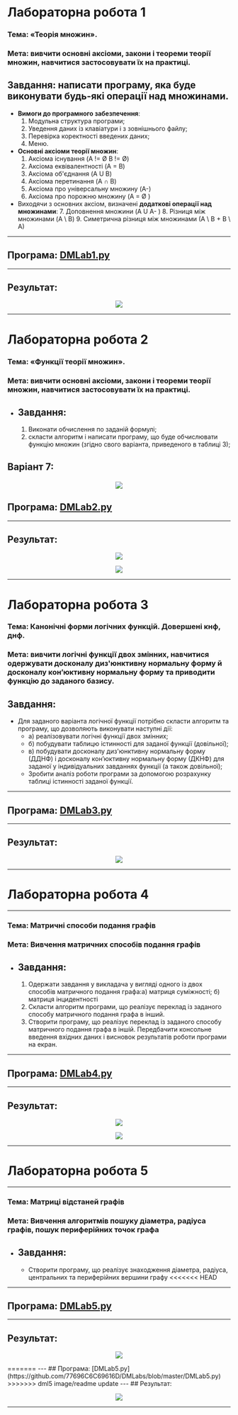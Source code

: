 # Лабораторна робота 1


### **Тема:** «Теорія множин».
### **Мета:** вивчити основні аксіоми, закони і теореми теорії множин, навчитися  застосовувати їх на практиці.   

## Завдання: написати програму, яка буде виконувати будь-які операції над множинами.
- **Вимоги до програмного забезпечення**:
    1.	Модульна структура програми;
    2.	Уведення даних із клавіатури і з зовнішнього файлу;
    3.	Перевірка  коректності введених даних;
    4.	Меню.
- **Основні аксіоми теорії множин**:
    1. Аксіома існування (A != Ø B != Ø)
    2. Аксіома еквівалентності (A = B)
    3. Аксіома об'єднання (A U B)
    4. Аксіома перетинання (A ∩ B)
    5. Аксіома про універсальну множину (A-)
    6. Аксіома про порожню множину (A = Ø )
- Виходячи з основних аксіом, визначені **додаткові операції над множинами**:
    7. Доповнення множини (A U A- )
    8. Різниця між множинами (A \ B)
    9. Симетрична різниця між множинами  (А \ В + В \ А)
---
## Програма: [DMLab1.py](https://github.com/77696C6C69616D/DMLabs/blob/master/DMLab1.py)
---
## Результат:
<p align="center"><img src="img/dml1-1.png"></p>

---

# Лабораторна робота 2


### **Тема**: «Функції теорії множин».
### **Мета**: вивчити основні аксіоми, закони і теореми теорії множин, навчитися застосовувати їх на практиці.   

- ## Завдання: 
    1. Виконати обчислення по заданій формулі;
    2. скласти алгоритм і написати програму, що буде обчислювати функцію  множин (згідно свого  варіанта, приведеного в таблиці 3);

Варіант 7: <p align="center"><img src="img/dml2-0.png"></p>
---
## Програма: [DMLab2.py](https://github.com/77696C6C69616D/DMLabs/blob/master/DMLab2.py)
---
## Результат:
<p align="center"><img src="img/dml2-1.png"></p>
<p align="center"><img src="img/dml2-2.png"></p>

---

# Лабораторна робота 3

### **Тема**: Канонічні форми логічних функцій. Довершені кнф, днф.
### **Мета**: вивчити логічні функції двох змінних, навчитися одержувати досконалу диз'юнктивну нормальну форму й досконалу кон’юктивну нормальну форму та  приводити функцію до заданого базису.

## Завдання: 
- Для заданого варіанта логічної функції потрібно скласти алгоритм та програму, що дозволяють виконувати наступні дії:
    - а) реалізовувати логічні функції двох змінних;
    - б) побудувати таблицю істинності для заданої функції (довільної);
    - в) побудувати досконалу диз'юнктивну нормальну форму (ДДНФ) і досконалу кон’юктивну нормальну форму (ДКНФ) для заданої у індивідуальних завданнях функції (а також довільної);
    - Зробити аналіз роботи програми за допомогою розрахунку таблиці істинності заданої функції.
---
## Програма: [DMLab3.py](https://github.com/77696C6C69616D/DMLabs/blob/master/DMLab3.py)
---
## Результат:
<p align="center"><img src="img/dml3-1.png"></p>

---

# Лабораторна робота 4
---

### **Тема:** Матричні способи подання графів
### **Мета:** Вивчення матричних способів подання графів

- ## Завдання: 
    1.	Одержати завдання у викладача у вигляді одного із двох способів матричного подання графа:а) матриця суміжності; б) матриця інцидентності
    2.	Скласти алгоритм програми, що реалізує переклад із заданого способу матричного подання графа в інший.
    3.	Створити програму, що реалізує переклад із заданого способу матричного подання графа в іншій. Передбачити консольне введення вхідних даних і висновок результатів роботи програми на екран.
---
## Програма: [DMLab4.py](https://github.com/77696C6C69616D/DMLabs/blob/master/DMLab4.py) 
---
## Результат:
<p align="center"><img src="img/dml4-1.png"></p>
<p align="center"><img src="img/dml4-2.png"></p>

---

# Лабораторна робота 5
---

### **Тема:** Матриці відстаней графів
### **Мета:** Вивчення алгоритмів пошуку діаметра, радіуса графів, пошук периферійних точок графа

- ## Завдання: 
    - Створити програму, що реалізує знаходження діаметра, радіуса, центральних та периферійних вершини графу
<<<<<<< HEAD
---
## Програма: [DMLab5.py](https://github.com/77696C6C69616D/DMLabs/blob/master/DMLab5.py)  
---
## Результат:
<p align="center"><img src="img/dml5-1.png"></p>
=======
---
## Програма: [DMLab5.py](https://github.com/77696C6C69616D/DMLabs/blob/master/DMLab5.py)  
>>>>>>> dml5 image/readme update
---
## Результат:
<p align="center"><img src="img/dml5-1.png"></p>

---